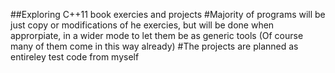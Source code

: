 ##Exploring C++11 book exercies and projects
#Majority of programs will be just copy or modifications of he exercies, but will be done when approrpiate, in a wider mode to let them be as generic tools (Of course many of them come in this way already)
#The projects are planned as entireley test code from myself
